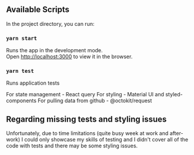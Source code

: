 ## Available Scripts

In the project directory, you can run:

### `yarn start`

Runs the app in the development mode.\
Open [http://localhost:3000](http://localhost:3000) to view it in the browser.

### `yarn test`

Runs application tests

For state management - React query
For styling - Material UI and styled-components
For pulling data from github - @octokit/request

## Regarding missing tests and styling issues
Unfortunately, due to time limitations (quite busy week at work and after-work) I could only showcase my skills of testing and I didn't cover all of the code with tests and there may be some styling issues.